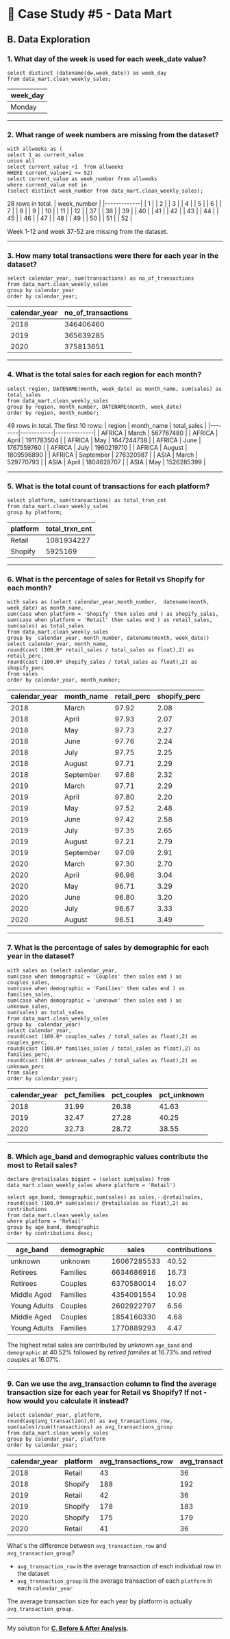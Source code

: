 # 🛒 Case Study #5 - Data Mart
## B. Data Exploration

### 1. What day of the week is used for each week_date value?
```TSQL
select distinct (datename(dw,week_date)) as week_day
from data_mart.clean_weekly_sales;
```
| week_day         |
|------------------|
| Monday           |

---
### 2. What range of week numbers are missing from the dataset?

```TSQL
with allweeks as (
select 1 as current_value
union all
select current_value +1  from allweeks 
WHERE current_value+1 <= 52)
select current_value as week_number from allweeks
where current_value not in 
(select distinct week_number from data_mart.clean_weekly_sales);
```
28 rows in total. 
| week_number |
|-------------|
| 1           |
| 2           |
| 3           |
| 4           |
| 5           |
| 6           |
| 7           |
| 8           |
| 9           |
| 10          |
| 11          |
| 12          |
| 37          |
| 38          |
| 39          |
| 40          |
| 41          |
| 42          |
| 43          |
| 44          |
| 45          |
| 46          |
| 47          |
| 48          |
| 49          |
| 50          |
| 51          |
| 52          |


Week 1-12 and week 37-52 are missing from the dataset.

---
### 3. How many total transactions were there for each year in the dataset?
```TSQL
select calendar_year, sum(transactions) as no_of_transactions
from data_mart.clean_weekly_sales
group by calendar_year
order by calendar_year;
```
| calendar_year | no_of_transactions  |
|---------------|---------------------|
| 2018          | 346406460           |
| 2019          | 365639285           |
| 2020          | 375813651           |

---
### 4. What is the total sales for each region for each month?
```TSQL
select region, DATENAME(month, week_date) as month_name, sum(sales) as total_sales
from data_mart.clean_weekly_sales
group by region, month_number, DATENAME(month, week_date)
order by region, month_number;
```
49 rows in total. The first 10 rows:
| region | month_name | total_sales  |
|--------|------------|--------------|
| AFRICA | March      | 567767480    |
| AFRICA | April      | 1911783504   |
| AFRICA | May        | 1647244738   |
| AFRICA | June       | 1767559760   |
| AFRICA | July       | 1960219710   |
| AFRICA | August     | 1809596890   |
| AFRICA | September  | 276320987    |
| ASIA   | March      | 529770793    |
| ASIA   | April      | 1804628707   |
| ASIA   | May        | 1526285399   |


---
### 5. What is the total count of transactions for each platform?
```TSQL
select platform, sum(transactions) as total_trxn_cnt
from data_mart.clean_weekly_sales
group by platform;
```
| platform | total_trxn_cnt |
|----------|----------------|
| Retail   | 1081934227     |
| Shopify  | 5925169        |


---
### 6. What is the percentage of sales for Retail vs Shopify for each month?
```TSQL
with sales as (select calendar_year,month_number,  datename(month, week_date) as month_name,
sum(case when platform = 'Shopify' then sales end ) as shopify_sales,
sum(case when platform = 'Retail' then sales end ) as retail_sales,
sum(sales) as total_sales
from data_mart.clean_weekly_sales
group by  calendar_year, month_number, datename(month, week_date))
select calendar_year, month_name,
round(cast (100.0* retail_sales / total_sales as float),2) as retail_perc,
round(cast (100.0* shopify_sales / total_sales as float),2) as shopify_perc
from sales
order by calendar_year, month_number;
```
| calendar_year | month_name | retail_perc | shopify_perc |
|---------------|------------|-------------|--------------|
| 2018          | March      | 97.92       | 2.08         |
| 2018          | April      | 97.93       | 2.07         |
| 2018          | May        | 97.73       | 2.27         |
| 2018          | June       | 97.76       | 2.24         |
| 2018          | July       | 97.75       | 2.25         |
| 2018          | August     | 97.71       | 2.29         |
| 2018          | September  | 97.68       | 2.32         |
| 2019          | March      | 97.71       | 2.29         |
| 2019          | April      | 97.80       | 2.20         |
| 2019          | May        | 97.52       | 2.48         |
| 2019          | June       | 97.42       | 2.58         |
| 2019          | July       | 97.35       | 2.65         |
| 2019          | August     | 97.21       | 2.79         |
| 2019          | September  | 97.09       | 2.91         |
| 2020          | March      | 97.30       | 2.70         |
| 2020          | April      | 96.96       | 3.04         |
| 2020          | May        | 96.71       | 3.29         |
| 2020          | June       | 96.80       | 3.20         |
| 2020          | July       | 96.67       | 3.33         |
| 2020          | August     | 96.51       | 3.49         |


---
### 7. What is the percentage of sales by demographic for each year in the dataset?
```TSQL
with sales as (select calendar_year,  
sum(case when demographic = 'Couples' then sales end ) as couples_sales,
sum(case when demographic = 'Families' then sales end ) as families_sales,
sum(case when demographic = 'unknown' then sales end ) as unknown_sales,
sum(sales) as total_sales
from data_mart.clean_weekly_sales
group by  calendar_year)
select calendar_year,
round(cast (100.0* couples_sales / total_sales as float),2) as couples_perc,
round(cast (100.0* families_sales / total_sales as float),2) as families_perc,
round(cast (100.0* unknown_sales / total_sales as float),2) as unknown_perc
from sales
order by calendar_year;
```
| calendar_year | pct_families | pct_couples | pct_unknown  |
|---------------|--------------|-------------|--------------|
| 2018          | 31.99        | 26.38       | 41.63        |
| 2019          | 32.47        | 27.28       | 40.25        |
| 2020          | 32.73        | 28.72       | 38.55        |

---
### 8. Which age_band and demographic values contribute the most to Retail sales?
```TSQL
declare @retailsales bigint = (select sum(sales) from data_mart.clean_weekly_sales where platform = 'Retail')

select age_band, demographic,sum(sales) as sales,--@retailsales,
round(cast (100.0* sum(sales)/ @retailsales as float),2) as contributions
from data_mart.clean_weekly_sales
where platform = 'Retail'
group by age_band, demographic
order by contributions desc;
```
| age_band      | demographic | sales         | contributions |
|---------------|-------------|---------------|---------------|
| unknown       | unknown     | 16067285533   | 40.52         |
| Retirees      | Families    | 6634686916    | 16.73         |
| Retirees      | Couples     | 6370580014    | 16.07         |
| Middle Aged   | Families    | 4354091554    | 10.98         |
| Young Adults  | Couples     | 2602922797    | 6.56          |
| Middle Aged   | Couples     | 1854160330    | 4.68          |
| Young Adults  | Families    | 1770889293    | 4.47          |


The highest retail sales are contributed by *unknown* ```age_band``` and ```demographic``` at 40.52% followed by *retired families* at 16.73% and *retired couples* at 16.07%.

---
### 9. Can we use the avg_transaction column to find the average transaction size for each year for Retail vs Shopify? If not - how would you calculate it instead?
```TSQL
select calendar_year, platform,
round(avg(avg_transaction),0) as avg_transactions_row,
sum(sales)/sum(transactions) as avg_transactions_group
from data_mart.clean_weekly_sales
group by calendar_year, platform
order by calendar_year;
```
| calendar_year | platform | avg_transactions_row | avg_transactions_group |
|---------------|----------|----------------------|------------------------|
| 2018          | Retail   | 43                   | 36                     |
| 2018          | Shopify  | 188                  | 192                    |
| 2019          | Retail   | 42                   | 36                     |
| 2019          | Shopify  | 178                  | 183                    |
| 2020          | Shopify  | 175                  | 179                    |
| 2020          | Retail   | 41                   | 36                     |


What's the difference between ```avg_transaction_row``` and ```avg_transaction_group```?
* ```avg_transaction_row``` is the average transaction of each individual row in the dataset 
* ```avg_transaction_group``` is the average transaction of each ```platform``` in each ```calendar_year```

The average transaction size for each year by platform is actually ```avg_transaction_group```.

---
My solution for **[C. Before & After Analysis](https://github.com/arshirabbani/8-Week-SQL-Challenge/blob/main/Case%20Study%20%235%20-%20Data%20Mart/Solution/C.%20Before%20%26%20After%20Analysis.md)**.
